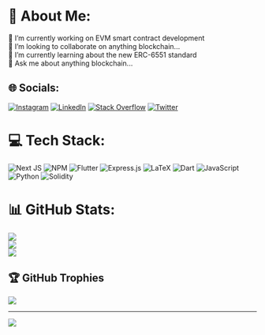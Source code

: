 # 💫 About Me:
🔭 I’m currently working on EVM smart contract development<br>👯 I’m looking to collaborate on anything blockchain...<br>🌱 I’m currently learning about the new ERC-6551 standard<br>💬 Ask me about anything blockchain...


## 🌐 Socials:
[![Instagram](https://img.shields.io/badge/Instagram-%23E4405F.svg?logo=Instagram&logoColor=white)](https://instagram.com/harvey_yorke) [![LinkedIn](https://img.shields.io/badge/LinkedIn-%230077B5.svg?logo=linkedin&logoColor=white)](https://linkedin.com/in/harveyyorke) [![Stack Overflow](https://img.shields.io/badge/-Stackoverflow-FE7A16?logo=stack-overflow&logoColor=white)](https://stackoverflow.com/users/22160279) [![Twitter](https://img.shields.io/badge/Twitter-%231DA1F2.svg?logo=Twitter&logoColor=white)](https://twitter.com/yorkeccak) 

# 💻 Tech Stack:
![Next JS](https://img.shields.io/badge/Next-black?style=for-the-badge&logo=next.js&logoColor=white) ![NPM](https://img.shields.io/badge/NPM-%23000000.svg?style=for-the-badge&logo=npm&logoColor=white) ![Flutter](https://img.shields.io/badge/Flutter-%2302569B.svg?style=for-the-badge&logo=Flutter&logoColor=white) ![Express.js](https://img.shields.io/badge/express.js-%23404d59.svg?style=for-the-badge&logo=express&logoColor=%2361DAFB) ![LaTeX](https://img.shields.io/badge/latex-%23008080.svg?style=for-the-badge&logo=latex&logoColor=white) ![Dart](https://img.shields.io/badge/dart-%230175C2.svg?style=for-the-badge&logo=dart&logoColor=white) ![JavaScript](https://img.shields.io/badge/javascript-%23323330.svg?style=for-the-badge&logo=javascript&logoColor=%23F7DF1E) ![Python](https://img.shields.io/badge/python-3670A0?style=for-the-badge&logo=python&logoColor=ffdd54) ![Solidity](https://img.shields.io/badge/Solidity-%23363636.svg?style=for-the-badge&logo=solidity&logoColor=white)
# 📊 GitHub Stats:
![](https://github-readme-stats.vercel.app/api?username=Yamamuchi&theme=dark&hide_border=true&include_all_commits=true&count_private=true)<br/>
![](https://github-readme-streak-stats.herokuapp.com/?user=Yamamuchi&theme=dark&hide_border=true)<br/>
![](https://github-readme-stats.vercel.app/api/top-langs/?username=Yamamuchi&theme=dark&hide_border=true&include_all_commits=true&count_private=true&layout=compact)

## 🏆 GitHub Trophies
![](https://github-profile-trophy.vercel.app/?username=Yamamuchi&theme=onedark&no-frame=true&no-bg=true&margin-w=4)

---
[![](https://visitcount.itsvg.in/api?id=Yamamuchi&icon=0&color=2)](https://visitcount.itsvg.in)

<!-- Proudly created with GPRM ( https://gprm.itsvg.in ) -->
